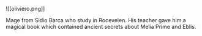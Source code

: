 ![[oliviero.png]]

Mage from Sidio Barca who study in Rocevelen. His teacher gave him a magical book which contained ancient secrets about Melia Prime and Eblis. 